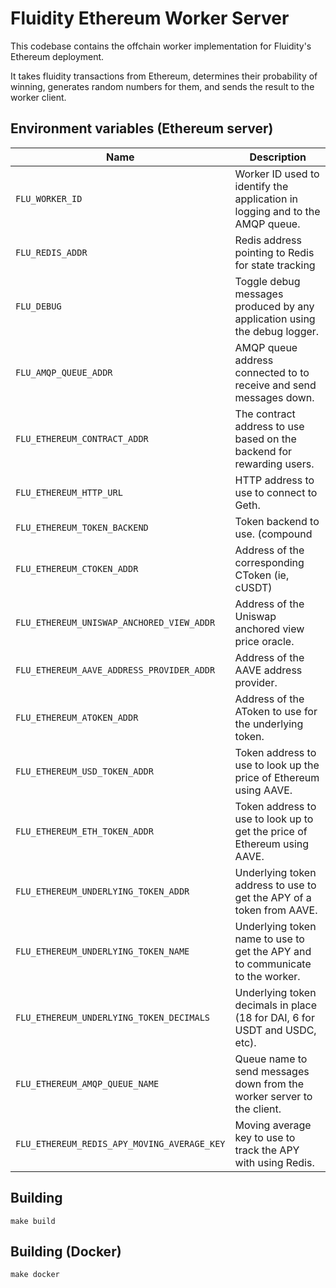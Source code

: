 
# Fluidity Ethereum Worker Server

This codebase contains the offchain worker implementation for Fluidity's
Ethereum deployment.

It takes fluidity transactions from Ethereum, determines their probability of
winning, generates random numbers for them, and sends the result to the worker
client.

## Environment variables (Ethereum server)

|                    Name                    |                                  Description                                  |
|---------------------------------------------|-------------------------------------------------------------------------------|
| `FLU_WORKER_ID`                             | Worker ID used to identify the application in logging and to the AMQP queue.  |
| `FLU_REDIS_ADDR`                            | Redis address pointing to Redis for state tracking							 |
| `FLU_DEBUG`                                 | Toggle debug messages produced by any application using the debug logger.     |
| `FLU_AMQP_QUEUE_ADDR`                       | AMQP queue address connected to to receive and send messages down.            |
| `FLU_ETHEREUM_CONTRACT_ADDR`                | The contract address to use based on the backend for rewarding users.         |
| `FLU_ETHEREUM_HTTP_URL`                     | HTTP address to use to connect to Geth.                                       |
| `FLU_ETHEREUM_TOKEN_BACKEND`                | Token backend to use. (compound|aave).                                        |
| `FLU_ETHEREUM_CTOKEN_ADDR`                  | Address of the corresponding CToken (ie, cUSDT)                               |
| `FLU_ETHEREUM_UNISWAP_ANCHORED_VIEW_ADDR`   | Address of the Uniswap anchored view price oracle.                            |
| `FLU_ETHEREUM_AAVE_ADDRESS_PROVIDER_ADDR`   | Address of the AAVE address provider.                                         |
| `FLU_ETHEREUM_ATOKEN_ADDR`                  | Address of the AToken to use for the underlying token.                        |
| `FLU_ETHEREUM_USD_TOKEN_ADDR`               | Token address to use to look up the price of Ethereum using AAVE.             |
| `FLU_ETHEREUM_ETH_TOKEN_ADDR`               | Token address to use to look up to get the price of Ethereum using AAVE.      |
| `FLU_ETHEREUM_UNDERLYING_TOKEN_ADDR`        | Underlying token address to use to get the APY of a token from AAVE.          |
| `FLU_ETHEREUM_UNDERLYING_TOKEN_NAME`        | Underlying token name to use to get the APY and to communicate to the worker. |
| `FLU_ETHEREUM_UNDERLYING_TOKEN_DECIMALS`    | Underlying token decimals in place (18 for DAI, 6 for USDT and USDC, etc).    |
| `FLU_ETHEREUM_AMQP_QUEUE_NAME`              | Queue name to send messages down from the worker server to the client.        |
| `FLU_ETHEREUM_REDIS_APY_MOVING_AVERAGE_KEY` | Moving average key to use to track the APY with using Redis.                  |

## Building

	make build

## Building (Docker)

	make docker
